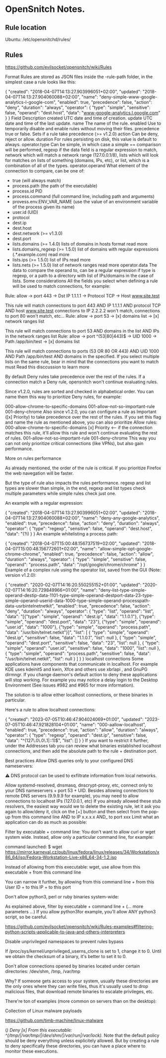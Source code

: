 
# OpenSnitch Notes.

## Rule location
Ubuntu: /etc/opensnitchd/rules/

## Rules

<https://github.com/evilsocket/opensnitch/wiki/Rules>


Format
Rules are stored as JSON files inside the -rule-path folder, in the simplest case a rule looks like this:

{
   "created": "2018-04-07T14:13:27.903996051+02:00",
   "updated": "2018-04-07T14:13:27.904060088+02:00",
   "name": "deny-simple-www-google-analytics-l-google-com",
   "enabled": true,
   "precedence": false,
   "action": "deny",
   "duration": "always",
   "operator": {
     "type": "simple",
     "sensitive": false,
     "operand": "dest.host",
     "data": "www-google-analytics.l.google.com"
   }
}
Field	Description
created	UTC date and time of creation.
update	UTC date and time of the last update.
name	The name of the rule.
enabled	Use to temporarily disable and enable rules without moving their files.
precedence	true or false. Sets if a rule take precedence (>= v1.2.0)
action	Can be deny, reject or allow.
duration	For rules persisting on disk, this value is default to always.
operator.type	Can be simple, in which case a simple == comparison will be performed, regexp if the data field is a regular expression to match, network which will match a network range (127.0.0.1/8), lists which will look for matches on lists of something (domains, IPs, etc), or list, which is a combination of all of the types.
operator.operand	What element of the connection to compare, can be one of:
* true (will always match)
* process.path (the path of the executable)
* process.id PID
* process.command (full command line, including path and arguments)
* provess.env.ENV_VAR_NAME (use the value of an environment variable of the process given its name)
* user.id (UID)
* protocol
* dest.ip
* dest.host
* dest.network (>= v1.3.0)
* dest.port
* lists.domains (>= 1.4.0) lists of domains in hosts format read more
* lists.domains_regexp (>= 1.5.0) list of domains with regular expressions (.*\.example\.com) read more
* lists.ips (>= 1.5.0) list of IPs read more
* lists.nets (>= 1.5.0) list of network ranges read more
operator.data	The data to compare the operand to, can be a regular expression if type is regexp, or a path to a directory with list of IPs/domains in the case of lists.
Some considerations
All the fields you select when defining a rule will be used to match connections, for example:

Rule: allow -> port 443 -> Dst IP 1.1.1.1 -> Protocol TCP -> Host www.site.test

This rule will match connections to port 443 AND IP 1.1.1.1 AND protocol TCP AND host www.site.test
connections to IP 2.2.2.2 won't match, connections to port 80 won't match, etc...
Rule: allow -> port 53 -> [x] domains list -> [x] network ranges list

This rule will match connections to port 53 AND domains in the list AND IPs in the network ranges list
Rule: allow -> port ^(53|80|443)$ -> UID 1000 -> Path /app/bin/test -> [x] domains list

This rule will match connections to ports (53 OR 80 OR 443) AND UID 1000 AND Path /app/bin/test AND domains in the specified.
If you select multiple lists on the same rule, bear in mind that the connections you want to match must Read this disccussion to learn more

By default Deny rules take precedence over the rest of the rules. If a connection match a Deny rule, opensnitch won't continue evaluating rules.

Since v1.2.0, rules are sorted and checked in alphabetical order. You can name them this way to prioritize Deny rules, for example:

000-allow-chrome-to-specific-domains
001-allow-not-so-important-rule
001-deny-chrome
Also since v1.2.0, you can configure a rule as Important ([x] Priority) to take precedence over the rest of the rules. If you set this flag and name the rule as mentioned above, you can also prioritize Allow rules:
000-allow-chrome-to-specific-domains [x] Priority <-- if the connection matches this rule, it'll allow this rule and won't continue evaluating the rest of rules.
001-allow-not-so-important-rule
001-deny-chrome
This way you can not only prioritize critical connections (like VPNs), but also gain performance.

More on rules performance

As already mentioned, the order of the rule is critical. If you prioritize Firefox the web navegation will be faster.

But the type of rule also impacts the rules performance. regexp and list types are slower than simple, in the end, regexp and list types check multiple parameters while simple rules check just one.

An example with a regular expression:

{
   "created": "2018-04-07T14:13:27.903996051+02:00",
   "updated": "2018-04-07T14:13:27.904060088+02:00",
   "name": "deny-any-google-analytics",
   "enabled": true,
   "precedence": false,
   "action": "deny",
   "duration": "always",
   "operator": {
     "type": "regexp",
     "sensitive": false,
     "operand": "dest.host",
     "data": "(?i)
   }
}
An example whitelisting a process path:

{
   "created": "2018-04-07T15:00:48.156737519+02:00",
   "updated": "2018-04-07T15:00:48.156772601+02:00",
   "name": "allow-simple-opt-google-chrome-chrome",
   "enabled": true,
   "precedence": false,
   "action": "allow",
   "duration": "always",
   "operator": {
     "type": "simple",
     "sensitive": false,
     "operand": "process.path",
     "data": "/opt/google/chrome/chrome"
   }
 }
Example of a complex rule using the operator list, saved from the GUI (Note: version v1.2.0):

{
  "created": "2020-02-07T14:16:20.550255152+01:00",
  "updated": "2020-02-07T14:16:20.729849966+01:00",
  "name": "deny-list-type-simple-operand-destip-data-1101-type-simple-operand-destport-data-23-type-simple-operand-userid-data-1000-type-simple-operand-processpath-data-usrbintelnetnetkit",
  "enabled": true,
  "precedence": false,
  "action": "deny",
  "duration": "always",
  "operator": {
    "type": "list",
    "operand": "list",
    "data": "[{\"type\": \"simple\", \"operand\": \"dest.ip\", \"data\": \"1.1.0.1\"}, {\"type\": \"simple\", \"operand\": \"dest.port\", \"data\": \"23\"}, {\"type\": \"simple\", \"operand\": \"user.id\", \"data\": \"1000\"}, {\"type\": \"simple\", \"operand\": \"process.path\", \"data\": \"/usr/bin/telnet.netkit\"}]",
    "list": [
      {
        "type": "simple",
        "operand": "dest.ip",
        "sensitive": false,
        "data": "1.1.0.1",
        "list": null
      },
      {
        "type": "simple",
        "operand": "dest.port",
        "sensitive": false,
        "data": "23",
        "list": null
      },
      {
        "type": "simple",
        "operand": "user.id",
        "sensitive": false,
        "data": "1000",
        "list": null
      },
      {
        "type": "simple",
        "operand": "process.path",
        "sensitive": false,
        "data": "/usr/bin/telnet.netkit",
        "list": null
      }
    ]
  }
}
localhost connections
Some applications have components that communicate in localhost. For example KDE uses kdeinit5 and kwin, Xfce and others use xbrlapi , and GnuPG dirmngr. If you change daemon's default action to deny these applications will stop working. For example you may notice a delay login to the Desktop Environment (See issues #982 and #965 for more information).

The solution is to allow either localhost connections, or these binaries in particular.

Here's a rule to allow localhost connections:

{
  "created": "2023-07-05T10:46:47.904024069+01:00",
  "updated": "2023-07-05T10:46:47.921828104+01:00",
  "name": "000-aallow-localhost",
  "enabled": true,
  "precedence": true,
  "action": "allow",
  "duration": "always",
  "operator": {
    "type": "regexp",
    "operand": "dest.ip",
    "sensitive": false,
    "data": "^(127\\.0\\.0\\.1|::1)$",
    "list": []
  }
}
If you want to restrict it further, under the Addresses tab you can review what binaries established localhost connections, and then add the absolute path to the rule + destination port.

Best practices
Allow DNS queries only to your configured DNS nameservers:

⚠️ DNS protocol can be used to exfiltrate information from local networks.

Allow systemd-resolved, dnsmasq, dnscrypt-proxy, etc, connect only to your DNS nameservers + port 53 + UID.
Besides allowing connections to remote DNS servers (9.9.9.9 for example), you may need to allow connections to localhost IPs (127.0.0.1, etc)
If you already allowed these stub resolvers, the easiest way would we to delete the existing rule, let it ask you again to allow/deny it, click on the [+] button and then select from the pop-up from this command line AND to IP x.x.x.x AND_ to port xxx
Limit what an application can do as much as possible:

Filter by executable + command line: You don't want to allow curl or wget system wide. Instead, allow only a particular command line, for example:

command launched: $ wget https://mirror.karneval.cz/pub/linux/fedora/linux/releases/34/Workstation/x86_64/iso/Fedora-Workstation-Live-x86_64-34-1.2.iso

Instead of allowing from this executable: wget, use allow from this executable + from this command line

You can narrow it further, by allowing from this command line + from this User ID + to this IP + to this port

Don't allow python3, perl or ruby binaries system-wide:

As explained above, filter by executable + command line + (... more parameters ...) If you allow python3for example, you'll allow ANY python3 script, so be careful.

https://github.com/evilsocket/opensnitch/wiki/Rules-examples#filtering-python-scripts-applicable-to-java-and-others-interpreters

Disable unprivileged namespaces to prevent rules bypass

If /proc/sys/kernel/unprivileged_userns_clone is set to 1, change it to 0. Until we obtain the checksum of a binary, it's better to set it to 0.

Don't allow connections opened by binaries located under certain directories: /dev/shm, /tmp, /var/tmp

Why? If someone gets access to your system, usually these directories are the only ones where they can write files, thus it's usually used to drop malicious files, that download remote binaries to escalate privileges, etc.

There're ton of examples (more common on servers than on the desktop):

Collection of Linux malware payloads

https://github.com/timb-machine/linux-malware

(*) Deny
[x] From this executable: ^(/tmp/|/var/tmp/|/dev/shm/|/var/run|/var/lock).*
Note that the default policy should be deny everything unless explicitely allowed. But by creating a rule to deny specifically these directories, you can have a place where to monitor these executions.




